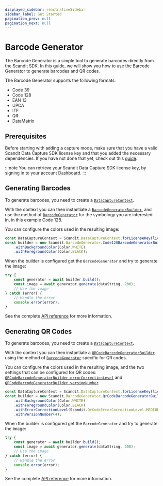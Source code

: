 ```yaml
---
displayed_sidebar: reactnativeSidebar
sidebar_label: Get Started
pagination_prev: null
pagination_next: null
---
```


# Barcode Generator

The Barcode Generator is a simple tool to generate barcodes directly from the Scandit SDK. In this guide, we will show you how to use the Barcode Generator to generate barcodes and QR codes. 

The Barcode Generator supports the following formats:

* Code 39
* Code 128
* EAN 13
* UPCA
* ITF
* QR
* DataMatrix

## Prerequisites

Before starting with adding a capture mode, make sure that you have a valid Scandit Data Capture SDK license key and that you added the necessary dependencies. If you have not done that yet, check out this [guide](/sdks/react-native/add-sdk).

:::note
You can retrieve your Scandit Data Capture SDK license key, by signing in to your account [Dashboard](https://ssl.scandit.com/dashboard/sign-in).
:::

## Generating Barcodes

To generate barcodes, you need to create a [`DataCaptureContext`](https://docs.scandit.com/data-capture-sdk/react-native/core/api/data-capture-context.html#class-scandit.datacapture.core.DataCaptureContext). 

With the context you can then instantiate a [`BarcodeGeneratorBuilder`](https://docs.scandit.com/data-capture-sdk/react-native/barcode-capture/api/barcode-generator-builder.html#class-scandit.datacapture.barcode.generator.BarcodeGeneratorBuilder), and use the method of [`BarcodeGenerator`](https://docs.scandit.com/data-capture-sdk/react-native/barcode-capture/api/barcode-generator.html#class-scandit.datacapture.barcode.generator.BarcodeGenerator) for the symbology you are interested in, in this example Code 128.

You can configure the colors used in the resulting image:

```javascript
const DataCaptureContext = Scandit.DataCaptureContext.forLicenseKey(licenseKey);
const builder = new Scandit.BarcodeGenerator.Code128BarcodeGeneratorBuilder(dataCaptureContext)
    .withBackgroundColor(Color.WHITE)
    .withForegroundColor(Color.BLACK);
```

When the builder is configured get the `BarcodeGenerator` and try to generate the image:

```javascript
try {
    const generator = await builder.build();
    const image = await generator.generate(dataString, 200);
    // Use the image
} catch (error) {
    // Handle the error
    console.error(error);
}
```

See the complete [API reference](https://docs.scandit.com/data-capture-sdk/react-native/barcode-capture/api/barcode-generator.html) for more information.

## Generating QR Codes

To generate barcodes, you need to create a [`DataCaptureContext`](https://docs.scandit.com/data-capture-sdk/react-native/core/api/data-capture-context.html#class-scandit.datacapture.core.DataCaptureContext). 

With the context you can then instantiate a [`QRCodeBarcodeGeneratorBuilder`](https://docs.scandit.com/data-capture-sdk/react-native/barcode-capture/api/barcode-generator-builder.html#class-scandit.datacapture.barcode.generator.QrCodeBarcodeGeneratorBuilder) using the method of [`BarcodeGenerator`](https://docs.scandit.com/data-capture-sdk/react-native/barcode-capture/api/barcode-generator.html#class-scandit.datacapture.barcode.generator.BarcodeGenerator) specific for QR codes.

You can configure the colors used in the resulting image, and the two settings that can be configured for QR codes: [`QRCodeBarcodeGeneratorBuilder.errorCorrectionLevel`](https://docs.scandit.com/data-capture-sdk/react-native/barcode-capture/api/barcode-generator-builder.html#method-scandit.datacapture.barcode.generator.QrCodeBarcodeGeneratorBuilder.WithErrorCorrectionLevel) and [`QRCodeBarcodeGeneratorBuilder.versionNumber`](https://docs.scandit.com/data-capture-sdk/react-native/barcode-capture/api/barcode-generator-builder.html#method-scandit.datacapture.barcode.generator.QrCodeBarcodeGeneratorBuilder.WithVersionNumber).

```javascript
const DataCaptureContext = Scandit.DataCaptureContext.forLicenseKey(licenseKey);
const builder = new Scandit.BarcodeGenerator.QrCodeBarcodeGeneratorBuilder(dataCaptureContext)
    .withBackgroundColor(Color.WHITE)
    .withForegroundColor(Color.BLACK)
    .withErrorCorrectionLevel(Scandit.QrCodeErrorCorrectionLevel.MEDIUM)
    .withVersionNumber(4);
```

When the builder is configured get the `BarcodeGenerator` and try to generate the image:

```javascript
try {
    const generator = await builder.build();
    const image = await generator.generate(dataString, 200);
    // Use the image
} catch (error) {
    // Handle the error
    console.error(error);
}
```

See the complete [API reference](https://docs.scandit.com/data-capture-sdk/react-native/barcode-capture/api/barcode-generator.html) for more information.


